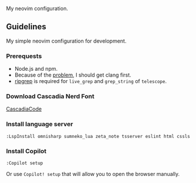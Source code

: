 My neovim configuration.

## Guidelines

My simple neovim configuration for development.

### Prerequests
- Node.js and npm.
- Because of the 
[problem](https://github.com/nvim-treesitter/nvim-treesitter/wiki/Windows-support#troubleshooting),
I should get clang first.
- [ripgrep](https://github.com/BurntSushi/ripgrep) is required for `live_grep` and `grep_string` of `telescope`.

### Download Cascadia Nerd Font
[CascadiaCode](https://github.com/ryanoasis/nerd-fonts/tree/master/patched-fonts/CascadiaCode)

### Install language server

```
:LspInstall omnisharp sumneko_lua zeta_note tsserver eslint html cssls
```

### Install Copilot

```
:Copilot setup
```
Or use `Copilot! setup` that will allow you to open the browser manually.
